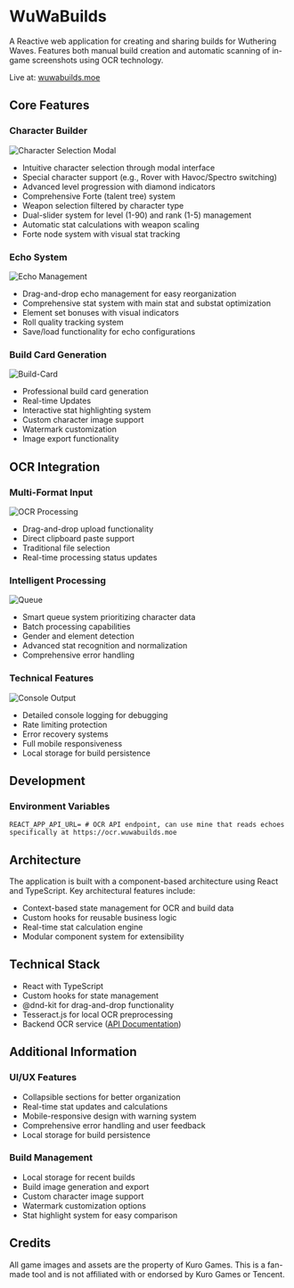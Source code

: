 # WuWaBuilds

A Reactive web application for creating and sharing builds for Wuthering Waves. Features both manual build creation and automatic scanning of in-game screenshots using OCR technology.

Live at: [wuwabuilds.moe](https://wuwabuilds.moe)

## Core Features

### Character Builder
![Character Selection Modal](https://github.com/user-attachments/assets/379fe736-6cfe-4c45-8455-ba6f953e7d37)
- Intuitive character selection through modal interface
- Special character support (e.g., Rover with Havoc/Spectro switching)
- Advanced level progression with diamond indicators
- Comprehensive Forte (talent tree) system
- Weapon selection filtered by character type
- Dual-slider system for level (1-90) and rank (1-5) management
- Automatic stat calculations with weapon scaling
- Forte node system with visual stat tracking

### Echo System
![Echo Management](https://github.com/user-attachments/assets/3370a048-654c-44e9-b393-d95c1d64729e)
- Drag-and-drop echo management for easy reorganization
- Comprehensive stat system with main stat and substat optimization
- Element set bonuses with visual indicators
- Roll quality tracking system
- Save/load functionality for echo configurations

### Build Card Generation
![Build-Card](https://github.com/user-attachments/assets/d7be742d-3929-4e08-bcb0-1c4f291ddc26)
- Professional build card generation
- Real-time Updates
- Interactive stat highlighting system
- Custom character image support
- Watermark customization
- Image export functionality

## OCR Integration

### Multi-Format Input
![OCR Processing](https://github.com/user-attachments/assets/ca014f8c-e69e-4d6e-bed7-836f0f33a319)
- Drag-and-drop upload functionality
- Direct clipboard paste support
- Traditional file selection
- Real-time processing status updates

### Intelligent Processing
![Queue](https://github.com/user-attachments/assets/18a4caa1-9f28-4eb2-a2cb-a0550796ba24)
- Smart queue system prioritizing character data
- Batch processing capabilities
- Gender and element detection
- Advanced stat recognition and normalization
- Comprehensive error handling

### Technical Features
![Console Output](https://github.com/user-attachments/assets/389ba719-0154-4b43-ba74-24927be80984)
- Detailed console logging for debugging
- Rate limiting protection
- Error recovery systems
- Full mobile responsiveness
- Local storage for build persistence

## Development

### Environment Variables
```env
REACT_APP_API_URL= # OCR API endpoint, can use mine that reads echoes specifically at https://ocr.wuwabuilds.moe
```
## Architecture

The application is built with a component-based architecture using React and TypeScript. Key architectural features include:

- Context-based state management for OCR and build data
- Custom hooks for reusable business logic
- Real-time stat calculation engine
- Modular component system for extensibility

## Technical Stack
- React with TypeScript
- Custom hooks for state management
- @dnd-kit for drag-and-drop functionality
- Tesseract.js for local OCR preprocessing
- Backend OCR service ([API Documentation](https://ocr.wuwabuilds.moe))

## Additional Information

### UI/UX Features
- Collapsible sections for better organization
- Real-time stat updates and calculations
- Mobile-responsive design with warning system
- Comprehensive error handling and user feedback
- Local storage for build persistence

### Build Management
- Local storage for recent builds
- Build image generation and export
- Custom character image support
- Watermark customization options
- Stat highlight system for easy comparison

## Credits
All game images and assets are the property of Kuro Games. This is a fan-made tool and is not affiliated with or endorsed by Kuro Games or Tencent.